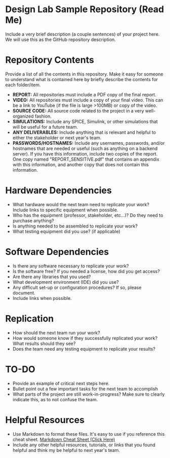 # Design Lab Sample Repository (Read Me)
Include a very brief description (a couple sentences) of your project here. We will use this as the GitHub repository description.

# Repository Contents
Provide a list of all the contents in this repository.  Make it easy for someone to understand what is contained here by briefly describe the contents for each folder/item.  
- **REPORT:**  All repositories must include a PDF copy of the final report. 
- **VIDEO:**  All repositories must include a copy of your final video.  This can be a link to YouTube (if the file is large >100MB) or copy of the video.
- **SOURCE CODE:**  All source code related to the project in a very well-organized fashion. 
- **SIMULATIONS:**  Include any SPICE, Simulink, or other simulations that will be useful for a future team.  
- **ANY DELIVERABLES:** Include anything that is relevant and helpful to either the stakeholder or next year's team.
- **PASSWORDS/HOSTNAMES:** Include any usernames, passwords, and/or hostnames that are needed or useful (such as anything on a backend server). If you have this information, include two copies of the report.  One copy named "REPORT_SENSITIVE.pdf" that contains an appendix with this information, and another copy that does not contain this information. 

# Hardware Dependencies
- What hardware would the next team need to replicate your work? Include links to specific equipment when possible. 
- Who has the equipment (professor, stakeholder, etc...)?  Do they need to purchase anything? 
- Is anything needed to be assembled to replicate your work? 
- What testing equipment did you use? (if applicable)

# Software Dependencies
- Is there any software necessary to replicate your work? 
- Is the software free?  If you needed a license, how did you get access? 
- Are there any libraries that you used?  
- What development environment (IDE) did you use?  
- Any difficult set-up or configuration procedures? If so, please document.  
- Include links when possible.

# Replication 
- How should the next team run your work? 
- How would someone know if they successfully replicated your work?  What results should they see? 
- Does the team need any testing equipment to replicate your results?

# TO-DO
- Provide an example of critical next steps here.
- Bullet point out a few important tasks for the next team to accomplish
- What parts of the project are still work-in-progress? Make sure to clearly indicate this, as to not confuse the team.

# Helpful Resources
- Use Markdown to format these files.  It's easy to use if you reference this cheat sheet.  [Markdown Cheat Sheet (Click Here)](https://guides.github.com/pdfs/markdown-cheatsheet-online.pdf)
- Include any other helpful resources, tutorials, or links that you found helpful and think my be helpful to next year's team. 
